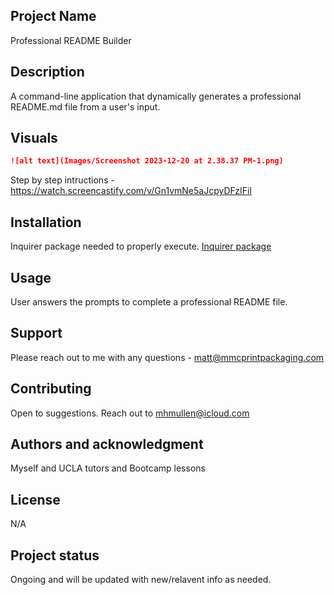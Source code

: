 ## Project Name
Professional README Builder

## Description
A command-line application that dynamically generates a professional README.md file from a user's input.

## Visuals
```md
![alt text](Images/Screenshot 2023-12-20 at 2.38.37 PM-1.png)
```

Step by step intructions -
https://watch.screencastify.com/v/Gn1vmNe5aJcpyDFzIFil


## Installation
Inquirer package needed to properly execute.
[Inquirer package](https://www.npmjs.com/package/inquirer/v/8.2.4)

## Usage
User answers the prompts to complete a professional README file.

## Support
Please reach out to me with any questions - matt@mmcprintpackaging.com

## Contributing
Open to suggestions.  Reach out to mhmullen@icloud.com 

## Authors and acknowledgment
Myself and UCLA tutors and Bootcamp lessons

## License
N/A

## Project status
Ongoing and will be updated with new/relavent info as needed.
